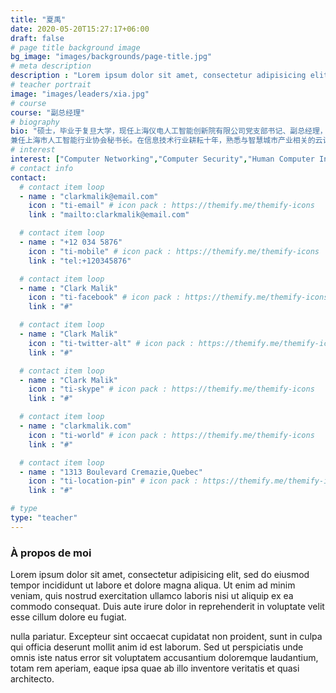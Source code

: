 ```yaml
---
title: "夏禹"
date: 2020-05-20T15:27:17+06:00
draft: false
# page title background image
bg_image: "images/backgrounds/page-title.jpg"
# meta description
description : "Lorem ipsum dolor sit amet, consectetur adipisicing elit, sed do eiusmod tempor incididunt ut labore. dolore magna aliqua. Ut enim ad minim veniam, quis nostrud."
# teacher portrait
image: "images/leaders/xia.jpg"
# course
course: "副总经理"
# biography
bio: "硕士，毕业于复旦大学，现任上海仪电人工智能创新院有限公司党支部书记、副总经理，平台拓展部总经理。
兼任上海市人工智能行业协会秘书长。在信息技术行业耕耘十年，熟悉与智慧城市产业相关的云计算、大数据、物联网、人工智能等领域的行业现状、商业形态、业务模式等，致力于打造国资大型产业集团与初创企业的创新平台。曾成功落地全球第八个微软加速器在上海，带领团队打造“云赛空间”。积极整合仪电集团、徐汇区政府、微软中国的三方资源优势，联合合作伙伴为一百余家初创团队提供精益孵化导师服务、政府政策解读对接、投融资企业对接、全球前沿技术对接、智慧城市产业对接等服务。两年期间，帮助89家初创团队完成了“从0到1”的孵化，创业企业总估值提升三倍以上。同时，打造大中活动60余场，年均举办导师服务、投融资对接、前沿技术导入、法务培训沙龙、仪电产业对接会等服务400多场次。并且，协办微软第十五届“创新杯”大赛中国区总决赛，开发i-Lab线上双创平台，年均接待参观来访百余批次等。打造“云赛空间”荣登权威媒体《创业邦》“中国企业服务创新成长50强”榜单，成功入选上海市第一批“专业化众创空间”和科技部“国家级众创空间”，助力仪电集团入选工信部第一批“国家级双创平台试点示范企业”。曾荣获2017年度上海市五四青年奖章称号。"
# interest
interest: ["Computer Networking","Computer Security","Human Computer Interfacing"]
# contact info
contact:
  # contact item loop
  - name : "clarkmalik@email.com"
    icon : "ti-email" # icon pack : https://themify.me/themify-icons
    link : "mailto:clarkmalik@email.com"

  # contact item loop
  - name : "+12 034 5876"
    icon : "ti-mobile" # icon pack : https://themify.me/themify-icons
    link : "tel:+120345876"

  # contact item loop
  - name : "Clark Malik"
    icon : "ti-facebook" # icon pack : https://themify.me/themify-icons
    link : "#"

  # contact item loop
  - name : "Clark Malik"
    icon : "ti-twitter-alt" # icon pack : https://themify.me/themify-icons
    link : "#"

  # contact item loop
  - name : "Clark Malik"
    icon : "ti-skype" # icon pack : https://themify.me/themify-icons
    link : "#"

  # contact item loop
  - name : "clarkmalik.com"
    icon : "ti-world" # icon pack : https://themify.me/themify-icons
    link : "#"

  # contact item loop
  - name : "1313 Boulevard Cremazie,Quebec"
    icon : "ti-location-pin" # icon pack : https://themify.me/themify-icons
    link : "#"

# type
type: "teacher"
---
```


### À propos de moi

Lorem ipsum dolor sit amet, consectetur adipisicing elit, sed do eiusmod tempor incididunt ut
labore et dolore magna aliqua. Ut enim ad minim veniam, quis nostrud exercitation ullamco laboris nisi ut aliquip ex ea commodo consequat. Duis aute irure dolor in reprehenderit in voluptate velit esse cillum dolore eu fugiat.

nulla pariatur. Excepteur sint occaecat cupidatat non proident, sunt in culpa qui officia deserunt mollit
anim id est laborum. Sed ut perspiciatis unde omnis iste natus error sit voluptatem accusantium doloremque
laudantium, totam rem aperiam, eaque ipsa quae ab illo inventore veritatis et quasi architecto.